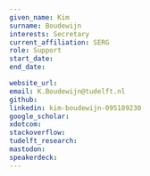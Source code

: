 ```yaml
---
given_name: Kim
surname: Boudewijn
interests: Secretary
current_affiliation: SERG
role: Support
start_date:
end_date:

website_url:
email: K.Boudewijn@tudelft.nl
github:
linkedin: kim-boudewijn-095189230
google_scholar:
xdotcom:
stackoverflow:
tudelft_research:
mastodon:
speakerdeck:
---
```

